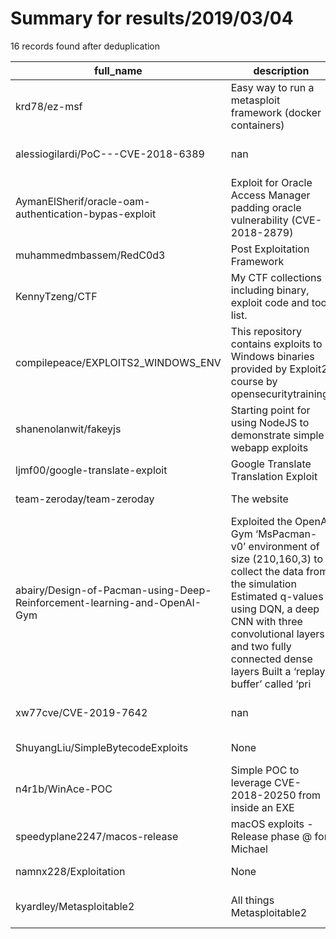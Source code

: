 
# Summary for results/2019/03/04
    
16 records found after deduplication

| full_name | description | html_url | matched_list | matched_count | pushed_at | size | stargazers_count | language | forks_count | vul_ids |
|--------------------------------------------------------------------------|------------------------------------------------------------------------------------------------------------------------------------------------------------------------------------------------------------------------------------------------------------------|---------------------------------------------------------------------------------------------|----------------------------------|-----------------|---------------------------|--------|--------------------|------------------|---------------|--------------------|
| krd78/ez-msf | Easy way to run a metasploit framework (docker containers) | https://github.com/krd78/ez-msf | ['metasploit module OR payload'] | 1 | 2019-03-04 15:15:56+00:00 | 10 | 0 | Dockerfile | 0 | [] |
| alessiogilardi/PoC---CVE-2018-6389 | nan | https://github.com/alessiogilardi/PoC---CVE-2018-6389 | ['cve poc', 'cve-2'] | 2 | 2019-03-04 21:30:40+00:00 | 9 | 0 | Python | 0 | ['CVE-2018-6389'] |
| AymanElSherif/oracle-oam-authentication-bypas-exploit | Exploit for Oracle Access Manager padding oracle vulnerability (CVE-2018-2879) | https://github.com/AymanElSherif/oracle-oam-authentication-bypas-exploit | ['exploit'] | 1 | 2019-03-04 12:29:04+00:00 | 383 | 7 | Python | 2 | ['CVE-2018-2879'] |
| muhammedmbassem/RedC0d3 | Post Exploitation Framework | https://github.com/muhammedmbassem/RedC0d3 | ['exploit'] | 1 | 2019-03-04 02:42:47+00:00 | 33 | 0 | Python | 0 | [] |
| KennyTzeng/CTF | My CTF collections including binary, exploit code and tool list. | https://github.com/KennyTzeng/CTF | ['exploit'] | 1 | 2019-03-04 14:01:56+00:00 | 38659 | 0 | Python | 0 | [] |
| compilepeace/EXPLOITS2_WINDOWS_ENV | This repository contains exploits to Windows binaries provided by Exploit2 course by opensecuritytraining. | https://github.com/compilepeace/EXPLOITS2_WINDOWS_ENV | ['exploit'] | 1 | 2019-03-04 08:15:50+00:00 | 17819 | 3 | HTML | 2 | [] |
| shanenolanwit/fakeyjs | Starting point for using NodeJS to demonstrate simple webapp exploits | https://github.com/shanenolanwit/fakeyjs | ['exploit'] | 1 | 2019-03-04 00:49:17+00:00 | 369 | 0 | HTML | 0 | [] |
| ljmf00/google-translate-exploit | Google Translate Translation Exploit | https://github.com/ljmf00/google-translate-exploit | ['exploit'] | 1 | 2019-03-04 09:37:29+00:00 | 52 | 11 | | 0 | [] |
| team-zeroday/team-zeroday | The website | https://github.com/team-zeroday/team-zeroday | ['zeroday'] | 1 | 2019-03-04 20:26:39+00:00 | 20 | 0 | nan | 1 | [] |
| abairy/Design-of-Pacman-using-Deep-Reinforcement-learning-and-OpenAI-Gym | Exploited the OpenAI Gym ‘MsPacman-v0’ environment of size (210,160,3) to collect the data from the simulation Estimated q-values using DQN, a deep CNN with three convolutional layers and two fully connected dense layers Built a ‘replay buffer’ called ‘pri | https://github.com/abairy/Design-of-Pacman-using-Deep-Reinforcement-learning-and-OpenAI-Gym | ['exploit'] | 1 | 2019-03-04 01:32:00+00:00 | 45 | 2 | Jupyter Notebook | 0 | [] |
| xw77cve/CVE-2019-7642 | nan | https://github.com/xw77cve/CVE-2019-7642 | ['cve-2'] | 1 | 2019-03-04 11:04:30+00:00 | 361 | 15 | | 1 | ['CVE-2019-7642'] |
| ShuyangLiu/SimpleBytecodeExploits | None | https://github.com/ShuyangLiu/SimpleBytecodeExploits | ['exploit'] | 1 | 2019-03-04 22:42:22+00:00 | 1360 | 0 | Java | 0 | [] |
| n4r1b/WinAce-POC | Simple POC to leverage CVE-2018-20250 from inside an EXE | https://github.com/n4r1b/WinAce-POC | ['cve poc'] | 1 | 2019-03-04 14:42:04+00:00 | 90 | 0 | Objective-C | 0 | ['CVE-2018-20250'] |
| speedyplane2247/macos-release | macOS exploits - Release phase @ for Michael | https://github.com/speedyplane2247/macos-release | ['exploit'] | 1 | 2019-03-04 16:24:53+00:00 | 0 | 0 | | 0 | [] |
| namnx228/Exploitation | None | https://github.com/namnx228/Exploitation | ['exploit'] | 1 | 2019-03-04 17:16:46+00:00 | 3 | 0 | C | 0 | [] |
| kyardley/Metasploitable2 | All things Metasploitable2 | https://github.com/kyardley/Metasploitable2 | ['metasploit module OR payload'] | 1 | 2019-03-04 20:26:04+00:00 | 27 | 1 | | 0 | [] |
